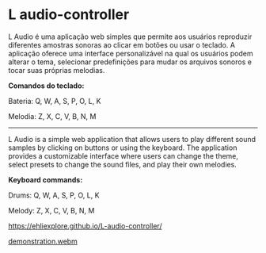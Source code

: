 # L audio-controller

L Audio é uma aplicação web simples que permite aos usuários reproduzir diferentes amostras sonoras ao clicar em botões ou usar o teclado. A aplicação oferece uma interface personalizável na qual os usuários podem alterar o tema, selecionar predefinições para mudar os arquivos sonoros e tocar suas próprias melodias.

<b>Comandos do teclado:</b>

Bateria: Q, W, A, S, P, O, L, K

Melodia: Z, X, C, V, B, N, M

________________________________________________________________________________________________________________________________

L Audio is a simple web application that allows users to play different sound samples by clicking on buttons or using the keyboard. The application provides a customizable interface where users can change the theme, select presets to change the sound files, and play their own melodies.
    
<b>Keyboard commands:</b>

Drums: Q, W, A, S, P, O, L, K

Melody: Z, X, C, V, B, N, M


https://ehliexplore.github.io/L-audio-controller/

[demonstration.webm](https://github.com/ehliexplore/L-audio-controller/assets/48739895/1336fa74-12a7-436f-948f-93ef7dbfd5dd)






